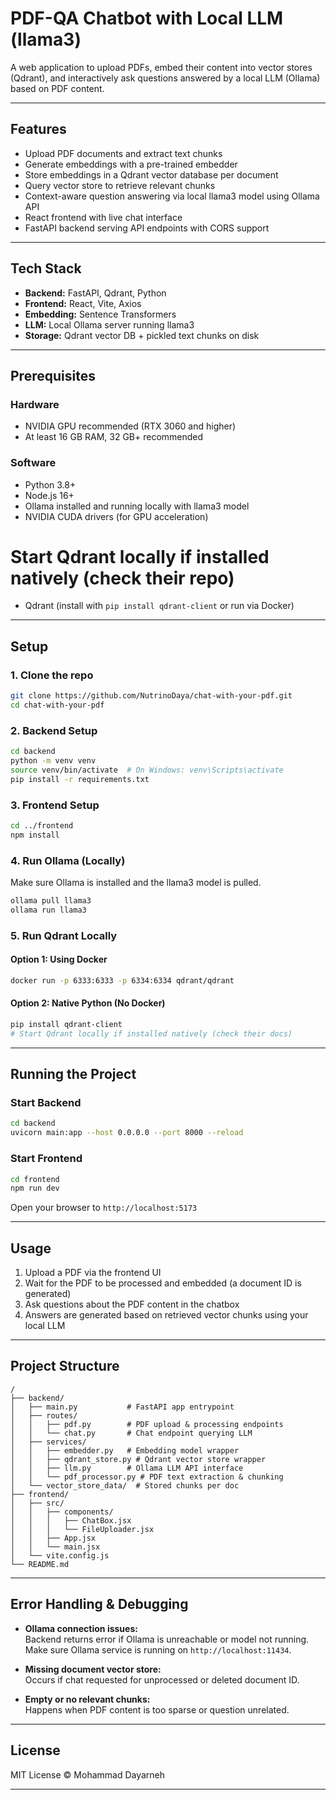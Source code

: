
# PDF-QA Chatbot with Local LLM (llama3)  
A web application to upload PDFs, embed their content into vector stores (Qdrant), and interactively ask questions answered by a local LLM (Ollama) based on PDF content.

---

## Features
- Upload PDF documents and extract text chunks
- Generate embeddings with a pre-trained embedder
- Store embeddings in a Qdrant vector database per document
- Query vector store to retrieve relevant chunks
- Context-aware question answering via local llama3 model using Ollama API
- React frontend with live chat interface
- FastAPI backend serving API endpoints with CORS support

---

## Tech Stack
- **Backend:** FastAPI, Qdrant, Python
- **Frontend:** React, Vite, Axios
- **Embedding:** Sentence Transformers 
- **LLM:** Local Ollama server running llama3
- **Storage:** Qdrant vector DB + pickled text chunks on disk

---

## Prerequisites

### Hardware
- NVIDIA GPU recommended (RTX 3060 and higher)
- At least 16 GB RAM, 32 GB+ recommended

### Software
- Python 3.8+
- Node.js 16+
- Ollama installed and running locally with llama3 model
- NVIDIA CUDA drivers (for GPU acceleration)
# Start Qdrant locally if installed natively (check their repo)
- Qdrant (install with `pip install qdrant-client` or run via Docker)

---

## Setup

### 1. Clone the repo  
```bash
git clone https://github.com/NutrinoDaya/chat-with-your-pdf.git
cd chat-with-your-pdf
```

### 2. Backend Setup  
```bash
cd backend
python -m venv venv
source venv/bin/activate  # On Windows: venv\Scripts\activate
pip install -r requirements.txt
```

### 3. Frontend Setup  
```bash
cd ../frontend
npm install
```

### 4. Run Ollama (Locally)  
Make sure Ollama is installed and the llama3 model is pulled.  
```bash
ollama pull llama3
ollama run llama3
```

### 5. Run Qdrant Locally

#### Option 1: Using Docker
```bash
docker run -p 6333:6333 -p 6334:6334 qdrant/qdrant
```

#### Option 2: Native Python (No Docker)
```bash
pip install qdrant-client
# Start Qdrant locally if installed natively (check their docs)
```

---

## Running the Project

### Start Backend  
```bash
cd backend
uvicorn main:app --host 0.0.0.0 --port 8000 --reload
```

### Start Frontend  
```bash
cd frontend
npm run dev
```

Open your browser to `http://localhost:5173`

---

## Usage

1. Upload a PDF via the frontend UI  
2. Wait for the PDF to be processed and embedded (a document ID is generated)  
3. Ask questions about the PDF content in the chatbox  
4. Answers are generated based on retrieved vector chunks using your local LLM  

---

## Project Structure

```
/
├── backend/
│   ├── main.py           # FastAPI app entrypoint
│   ├── routes/
│   │   ├── pdf.py        # PDF upload & processing endpoints
│   │   └── chat.py       # Chat endpoint querying LLM
│   ├── services/
│   │   ├── embedder.py   # Embedding model wrapper
│   │   ├── qdrant_store.py # Qdrant vector store wrapper
│   │   ├── llm.py        # Ollama LLM API interface
│   │   └── pdf_processor.py # PDF text extraction & chunking
│   └── vector_store_data/  # Stored chunks per doc
├── frontend/
│   ├── src/
│   │   ├── components/
│   │   │   ├── ChatBox.jsx
│   │   │   └── FileUploader.jsx
│   │   ├── App.jsx
│   │   └── main.jsx
│   └── vite.config.js
└── README.md
```

---

## Error Handling & Debugging

- **Ollama connection issues:**  
  Backend returns error if Ollama is unreachable or model not running.  
  Make sure Ollama service is running on `http://localhost:11434`.

- **Missing document vector store:**  
  Occurs if chat requested for unprocessed or deleted document ID.

- **Empty or no relevant chunks:**  
  Happens when PDF content is too sparse or question unrelated.

---

## License

MIT License © Mohammad Dayarneh

---
